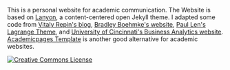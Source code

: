 
This is a personal website for academic communication. The Website is based on [Lanyon](http://lanyon.getpoole.com/), a content-centered open Jekyll theme. I adapted some code from [Vitaly Repin's blog](http://vrepin.org/), [Bradley Boehmke's website](http://bradleyboehmke.github.io/), [Paul Len's Lagrange Theme](http://lenpaul.github.io/Lagrange/menu/about.html), and [University of Cincinnati's Business Analytics website](http://uc-r.github.io/). [Academicpages Template](https://academicpages.github.io/) is another good alternative for academic websites.


[![Creative Commons License](https://i.creativecommons.org/l/by-sa/4.0/88x31.png)](http://creativecommons.org/licenses/by-sa/4.0/)
